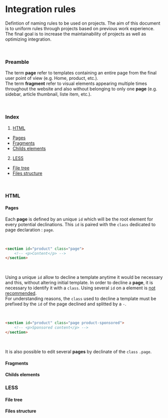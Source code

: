 # Integration rules

Defintion of naming rules to be used on projects. The aim of this document is to uniform rules through projects based on previous work experience.  
The final goal is to increase the maintainability of projects as well as optimizing integration.

<br>

### Preamble

The term **page** refer to templates containing an entire page from the final user point of view (e.g. Home, product, etc.).     
The term **fragment** refer to visual elements appearing multiple times throughout the website and also without belonging to only one **page**  (e.g. sidebar, article thumbnail, liste item, etc.).

<br>

### Index

 1. [HTML](#html)
  - [Pages](#pages)
  - [Fragments](#fragments)
  - [Childs elements](#childselements)
 2. [LESS](#less)
  - [File tree](#file-tree)
  - [Files structure](#files-structure)

<br>

### HTML

#### Pages

Each **page** is defined by an unique `id` which will be the root element for every potential declinations. This `id` is paired with the `class` dedicated to page declaration : `page`.

<br>

```html
<section id="product" class="page">
    <!-- <p>Content</p> -->
</section>
```
<br>

Using a unique `id` allow to decline a template anytime it would be necessary and this, without altering initial template. In order to decline a **page**, it is necessary to identify it with a `class`. Using several `id` on a element is [not recommended](http://www.w3.org/TR/xhtml1/#h-4.10).  
For understanding reasons, the `class` used to decline a template must be prefixed by the `id` of the page declined and splitted by a `-`.

<br>

```html
<section id="product" class="page product-sponsored">
    <!-- <p>Sponsored content</p> -->
</section>
```
<br>

It is also possible to edit several **pages** by declinate of the `class` `.page`.

#### Fragments

#### Childs elements

### LESS

#### File tree

#### Files structure
